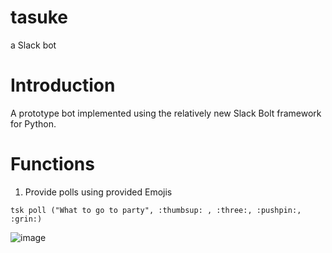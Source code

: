 # tasuke
a Slack bot

# Introduction
A prototype bot implemented using the relatively new Slack Bolt framework for Python.

# Functions
1. Provide polls using provided Emojis


`tsk poll ("What to go to party", :thumbsup: , :three:, :pushpin:, :grin:)`

![image](https://user-images.githubusercontent.com/61116171/119818345-0b0f0f00-bf2a-11eb-8c14-c1ddd383e59c.png)


